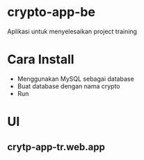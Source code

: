 # crypto-app-be
Aplikasi untuk menyelesaikan project training

# Cara Install
- Menggunakan MySQL sebagai database
- Buat database dengan nama crypto
- Run

# UI
## crytp-app-tr.web.app
